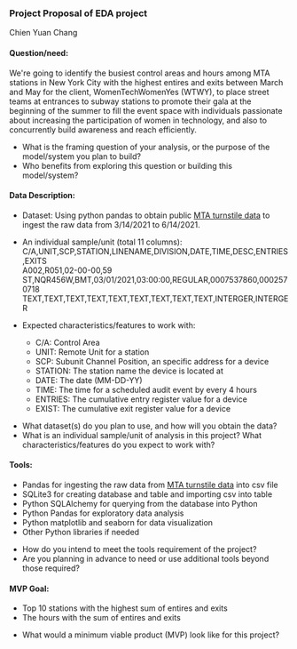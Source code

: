 ### Project Proposal of EDA project
Chien Yuan Chang
#### Question/need:
We're going to identify the busiest control areas and hours among MTA stations in New York City with the highest entires and exits between March and May for the client, WomenTechWomenYes (WTWY), to place street teams at entrances to subway stations to promote their gala at the beginning of the summer to fill the event space with individuals passionate about increasing the participation of women in technology, and also to concurrently build awareness and reach efficiently.

>
* What is the framing question of your analysis, or the purpose of the model/system you plan to build? 
* Who benefits from exploring this question or building this model/system?

#### Data Description:
* Dataset: Using python pandas to obtain public [MTA turnstile data](http://web.mta.info/developers/turnstile.html) to ingest the raw data from 3/14/2021 to 6/14/2021.

* An individual sample/unit (total 11 columns):
C/A,UNIT,SCP,STATION,LINENAME,DIVISION,DATE,TIME,DESC,ENTRIES,EXITS  
A002,R051,02-00-00,59 ST,NQR456W,BMT,03/01/2021,03:00:00,REGULAR,0007537860,0002570718
TEXT,TEXT,TEXT,TEXT,TEXT,TEXT,TEXT,TEXT,TEXT,INTERGER,INTERGER

* Expected characteristics/features to work with:
  * C/A: Control Area
  * UNIT: Remote Unit for a station
  * SCP: Subunit Channel Position, an specific address for a device
  * STATION: The station name the device is located at
  * DATE: The date (MM-DD-YY)
  * TIME: The time for a scheduled audit event by every 4 hours
  * ENTRIES: The cumulative entry register value for a device
  * EXIST: The cumulative exit register value for a device

>
* What dataset(s) do you plan to use, and how will you obtain the data?
* What is an individual sample/unit of analysis in this project? What characteristics/features do you expect to work with?

#### Tools:
* Pandas for ingesting the raw data from [MTA turnstile data](http://web.mta.info/developers/turnstile.html) into csv file
* SQLite3 for creating database and table and importing csv into table
* Python SQLAlchemy for querying from the database into Python
* Python Pandas for exploratory data analysis
* Python matplotlib and seaborn for data visualization
* Other Python libraries if needed

>
* How do you intend to meet the tools requirement of the project? 
* Are you planning in advance to need or use additional tools beyond those required?

#### MVP Goal:
* Top 10 stations with the highest sum of entires and exits
* The hours with the sum of entires and exits 

>
* What would a minimum viable product (MVP) look like for this project?